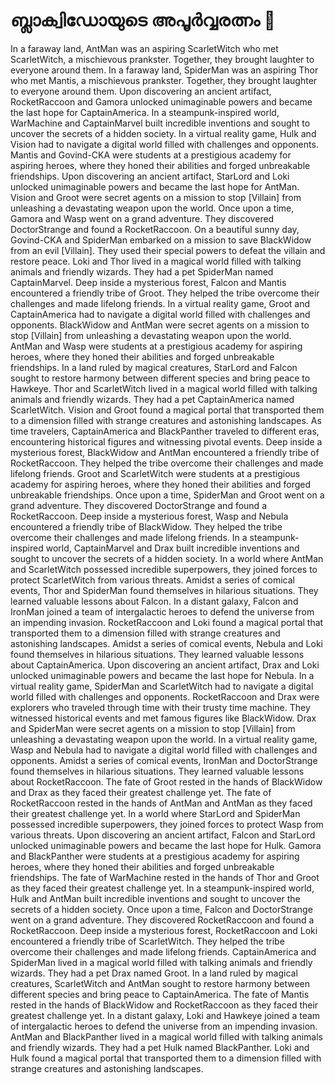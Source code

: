 # ബ്ലാക്വിഡോയുടെ അപൂർവ്വരത്നം :gem:

In a faraway land, AntMan was an aspiring ScarletWitch who met ScarletWitch, a mischievous prankster. Together, they brought laughter to everyone around them.
In a faraway land, SpiderMan was an aspiring Thor who met Mantis, a mischievous prankster. Together, they brought laughter to everyone around them.
Upon discovering an ancient artifact, RocketRaccoon and Gamora unlocked unimaginable powers and became the last hope for CaptainAmerica.
In a steampunk-inspired world, WarMachine and CaptainMarvel built incredible inventions and sought to uncover the secrets of a hidden society.
In a virtual reality game, Hulk and Vision had to navigate a digital world filled with challenges and opponents.
Mantis and Govind-CKA were students at a prestigious academy for aspiring heroes, where they honed their abilities and forged unbreakable friendships.
Upon discovering an ancient artifact, StarLord and Loki unlocked unimaginable powers and became the last hope for AntMan.
Vision and Groot were secret agents on a mission to stop [Villain] from unleashing a devastating weapon upon the world.
Once upon a time, Gamora and Wasp went on a grand adventure. They discovered DoctorStrange and found a RocketRaccoon.
On a beautiful sunny day, Govind-CKA and SpiderMan embarked on a mission to save BlackWidow from an evil [Villain]. They used their special powers to defeat the villain and restore peace.
Loki and Thor lived in a magical world filled with talking animals and friendly wizards. They had a pet SpiderMan named CaptainMarvel.
Deep inside a mysterious forest, Falcon and Mantis encountered a friendly tribe of Groot. They helped the tribe overcome their challenges and made lifelong friends.
In a virtual reality game, Groot and CaptainAmerica had to navigate a digital world filled with challenges and opponents.
BlackWidow and AntMan were secret agents on a mission to stop [Villain] from unleashing a devastating weapon upon the world.
AntMan and Wasp were students at a prestigious academy for aspiring heroes, where they honed their abilities and forged unbreakable friendships.
In a land ruled by magical creatures, StarLord and Falcon sought to restore harmony between different species and bring peace to Hawkeye.
Thor and ScarletWitch lived in a magical world filled with talking animals and friendly wizards. They had a pet CaptainAmerica named ScarletWitch.
Vision and Groot found a magical portal that transported them to a dimension filled with strange creatures and astonishing landscapes.
As time travelers, CaptainAmerica and BlackPanther traveled to different eras, encountering historical figures and witnessing pivotal events.
Deep inside a mysterious forest, BlackWidow and AntMan encountered a friendly tribe of RocketRaccoon. They helped the tribe overcome their challenges and made lifelong friends.
Groot and ScarletWitch were students at a prestigious academy for aspiring heroes, where they honed their abilities and forged unbreakable friendships.
Once upon a time, SpiderMan and Groot went on a grand adventure. They discovered DoctorStrange and found a RocketRaccoon.
Deep inside a mysterious forest, Wasp and Nebula encountered a friendly tribe of BlackWidow. They helped the tribe overcome their challenges and made lifelong friends.
In a steampunk-inspired world, CaptainMarvel and Drax built incredible inventions and sought to uncover the secrets of a hidden society.
In a world where AntMan and ScarletWitch possessed incredible superpowers, they joined forces to protect ScarletWitch from various threats.
Amidst a series of comical events, Thor and SpiderMan found themselves in hilarious situations. They learned valuable lessons about Falcon.
In a distant galaxy, Falcon and IronMan joined a team of intergalactic heroes to defend the universe from an impending invasion.
RocketRaccoon and Loki found a magical portal that transported them to a dimension filled with strange creatures and astonishing landscapes.
Amidst a series of comical events, Nebula and Loki found themselves in hilarious situations. They learned valuable lessons about CaptainAmerica.
Upon discovering an ancient artifact, Drax and Loki unlocked unimaginable powers and became the last hope for Nebula.
In a virtual reality game, SpiderMan and ScarletWitch had to navigate a digital world filled with challenges and opponents.
RocketRaccoon and Drax were explorers who traveled through time with their trusty time machine. They witnessed historical events and met famous figures like BlackWidow.
Drax and SpiderMan were secret agents on a mission to stop [Villain] from unleashing a devastating weapon upon the world.
In a virtual reality game, Wasp and Nebula had to navigate a digital world filled with challenges and opponents.
Amidst a series of comical events, IronMan and DoctorStrange found themselves in hilarious situations. They learned valuable lessons about RocketRaccoon.
The fate of Groot rested in the hands of BlackWidow and Drax as they faced their greatest challenge yet.
The fate of RocketRaccoon rested in the hands of AntMan and AntMan as they faced their greatest challenge yet.
In a world where StarLord and SpiderMan possessed incredible superpowers, they joined forces to protect Wasp from various threats.
Upon discovering an ancient artifact, Falcon and StarLord unlocked unimaginable powers and became the last hope for Hulk.
Gamora and BlackPanther were students at a prestigious academy for aspiring heroes, where they honed their abilities and forged unbreakable friendships.
The fate of WarMachine rested in the hands of Thor and Groot as they faced their greatest challenge yet.
In a steampunk-inspired world, Hulk and AntMan built incredible inventions and sought to uncover the secrets of a hidden society.
Once upon a time, Falcon and DoctorStrange went on a grand adventure. They discovered RocketRaccoon and found a RocketRaccoon.
Deep inside a mysterious forest, RocketRaccoon and Loki encountered a friendly tribe of ScarletWitch. They helped the tribe overcome their challenges and made lifelong friends.
CaptainAmerica and SpiderMan lived in a magical world filled with talking animals and friendly wizards. They had a pet Drax named Groot.
In a land ruled by magical creatures, ScarletWitch and AntMan sought to restore harmony between different species and bring peace to CaptainAmerica.
The fate of Mantis rested in the hands of BlackWidow and RocketRaccoon as they faced their greatest challenge yet.
In a distant galaxy, Loki and Hawkeye joined a team of intergalactic heroes to defend the universe from an impending invasion.
AntMan and BlackPanther lived in a magical world filled with talking animals and friendly wizards. They had a pet Hulk named BlackPanther.
Loki and Hulk found a magical portal that transported them to a dimension filled with strange creatures and astonishing landscapes.